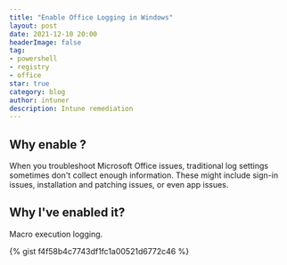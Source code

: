 ```yaml
---
title: "Enable Office Logging in Windows"
layout: post
date: 2021-12-10 20:00
headerImage: false
tag:
- powershell
- registry
- office
star: true
category: blog
author: intuner
description: Intune remediation
---
```


## Why enable ?
When you troubleshoot Microsoft Office issues, traditional log settings sometimes don't collect enough information. These might include sign-in issues, installation and patching issues, or even app issues.

## Why I've enabled it?
Macro execution logging.

{% gist f4f58b4c7743df1fc1a00521d6772c46 %}
